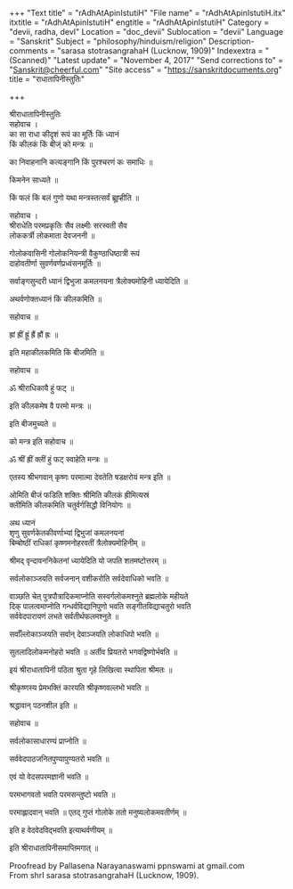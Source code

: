 +++
"Text title" = "rAdhAtApinIstutiH"
"File name" = "rAdhAtApinIstutiH.itx"
itxtitle = "rAdhAtApinIstutiH"
engtitle = "rAdhAtApinIstutiH"
Category = "devii, radha, devI"
Location = "doc_devii"
Sublocation = "devii"
Language = "Sanskrit"
Subject = "philosophy/hinduism/religion"
Description-comments = "sarasa stotrasangrahaH (Lucknow, 1909)"
Indexextra = "(Scanned)"
"Latest update" = "November 4, 2017"
"Send corrections to" = "Sanskrit@cheerful.com"
"Site access" = "https://sanskritdocuments.org"
title = "राधातापिनीस्तुतिः"

+++
  
 श्रीराधातापिनीस्तुतिः   
सहोवाच ।  
का सा राधा कीदृशं रूपं का मूर्तिः किं ध्यानं  
     किं कीलकं किं बीज्ं को मन्त्रः ॥  
  
का निवाहनानि कत्यङ्गानि किं पुरश्चरणं कः समाधिः ॥  
  
किमनेन साध्यते ॥  
  
किं फलं किं बलं गुणो यथा मन्त्रस्तत्सर्वं ब्रूह्हीति ॥  
  
सहोवाच ।  
श्रीराधेति परमप्रकृतिः सैव लक्ष्मीः सरस्वती सैव  
     लोककर्त्री लोकमाता देवजननी ॥  
  
गोलोकवासिनी गोलोकनियन्त्री वैकुण्ठाधिष्ठात्री रूपं  
     दाहोवतीर्णा सुवर्णवर्णप्रध्वंसनमूर्तिः ॥  
  
सर्वाङ्गसुन्दरी ध्यानं द्विभुजा कमलनयना त्रैलोक्यमोहिनी ध्यायेदिति ॥  
  
अथर्वणोक्तध्यानं किं कीलकमिति ॥  
  
सहोवाच ॥  
  
ह्रां ह्रीं ह्रूं ह्रैं ह्रौं ह्रः ॥  
  
इति महाकीलकमिति किं बीजमिति ॥  
  
सहोवाच ॥  
  
ॐ श्रीराधिकायै हुं फट् ॥  
  
इति कीलकमेष वै परमो मन्त्रः ॥  
  
इति बीजमुच्यते ॥  
  
को मन्त्र इति सहोवाच ॥  
  
ॐ श्रीं ह्रीं क्लीं हुं फट् स्वाहेति मन्त्रः ॥  
  
एतस्य श्रीभगवान् कृष्णः परमात्मा देवतेति षडक्षरोयं मन्त्र इति ॥  
  
ओमिति बीजं फडिति शक्तिः श्रीमिति कीलकं ह्रीमित्यस्रं  
     क्लीमिति कीलकमिति चतुर्वर्गसिद्धौ विनियोगः ॥  
  
अथ ध्यानं  
शृणु सुवर्णकेतकीवर्णाभ्यां द्विभुजां कमलनयनां  
बिम्बोष्ठीं राधिकां कृष्णमनोहरवतीं त्रैलोक्यमोहिनीम् ॥  
  
श्रीमद् वृन्दावननिकेतनां ध्यायेदिति यो जपति शतमष्टोत्तरम् ॥  
  
सर्वलोकाञ्जयति सर्वजनान् वशीकरोति सर्वदेवाधिको भवति ॥  
  
वाञ्छति चेत् पुत्रपौत्रादिकमाप्नोति सस्वर्गलोकमश्नुते ब्रह्मलोके महीयते  
दिक् पालत्वमाप्नोति गन्धर्वविद्यानिपुणो भवति सङ्गीतविद्याचतुरो भवति  
सर्ववेदपारायणं लभते सर्वतीर्थफलमश्नुते ॥  
  
सर्वाँल्लोकाञ्जयति सर्वान् देवाञ्जयति लोकाधिपो भवति ॥  
  
सुतलादिलोकमनोहरो भवति ॥ अर्तीव प्रियतरो भगवद्विष्णोर्भवति ॥  
  
इयं श्रीराधातापिनी पठिता श्रुता गृहे लिखित्वा स्थापिता श्रीमतः ॥  
  
श्रीकृष्णस्य प्रेमभक्तिं कारयति श्रीकृष्णवल्लभो भवति ॥  
  
श्रद्धावान् पठनशील इति ॥  
  
सहोवाच ॥  
  
सर्वलोकासाधारण्यं प्राप्नोति ॥  
  
सर्ववेदपाठजनितपुण्यापुण्यतरो भवति ॥  
  
एवं यो वेदसपरमज्ञानी भवति ॥  
  
परमभागवतो भवति परमसन्तुष्टो भवति ॥  
  
परमाह्लादवान् भवति ॥ एतद् गुप्तं गोलोके ततो मनुष्यलोकमवतीर्णम् ॥  
  
इति ह वेदवेदविद्भवति इत्याथर्वणीयम् ॥  
  
इति श्रीराधातापिनीसमाप्तिमगात् ॥  
  
  
Proofread by Pallasena Narayanaswami ppnswami at gmail.com  
From shrI sarasa stotrasangrahaH (Lucknow, 1909).  
  
